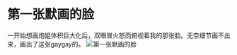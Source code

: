 # 第一张默画的脸
一开始想画炮姐体积巨大化后，双眼冒火怒而俯视着我的那张脸。无奈细节画不出来，画出了这张gaygay的。
![第一张默画的脸](http://i.imgur.com/Cxuj3aT.jpg)


